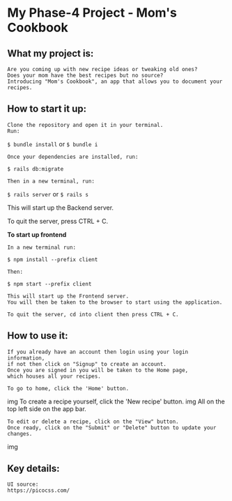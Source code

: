 # My Phase-4 Project - Mom's Cookbook

## What my project is:
    Are you coming up with new recipe ideas or tweaking old ones?
    Does your mom have the best recipes but no source? 
    Introducing "Mom's Cookbook", an app that allows you to document your recipes.

## How to start it up:
    Clone the repository and open it in your terminal. 
    Run:
`$ bundle install` or `$ bundle i`

    Once your dependencies are installed, run:
`$ rails db:migrate`

    Then in a new terminal, run:
`$ rails server` or `$ rails s`


   This will start up the Backend server.

   To quit the server, press CTRL + C.

**To start up frontend**

    In a new terminal run: 
`$ npm install --prefix client`

    Then: 
`$ npm start --prefix client`


    This will start up the Frontend server.
    You will then be taken to the browser to start using the application.

    To quit the server, cd into client then press CTRL + C.

## How to use it:
    If you already have an account then login using your login information, 
    if not then click on "Signup" to create an account. 
    Once you are signed in you will be taken to the Home page,
    which houses all your recipes.

    To go to home, click the 'Home' button.
img
    To create a recipe yourself, click the 'New recipe' button. 
img
    All on the top left side on the app bar.

    To edit or delete a recipe, click on the "View" button.
    Once ready, click on the "Submit" or "Delete" button to update your changes.
img

## Key details:
    UI source: 
    https://picocss.com/